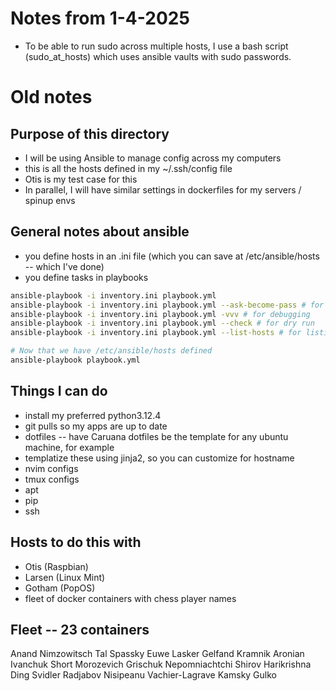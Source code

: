 # Notes from 1-4-2025
- To be able to run sudo across multiple hosts, I use a bash script (sudo_at_hosts) which uses ansible vaults with sudo passwords.


# Old notes
## Purpose of this directory
- I will be using Ansible to manage config across my computers
- this is all the hosts defined in my ~/.ssh/config file
- Otis is my test case for this
- In parallel, I will have similar settings in dockerfiles for my servers / spinup envs

## General notes about ansible
- you define hosts in an .ini file (which you can save at /etc/ansible/hosts -- which I've done)
- you define tasks in playbooks

```bash
ansible-playbook -i inventory.ini playbook.yml
ansible-playbook -i inventory.ini playbook.yml --ask-become-pass # for sudo
ansible-playbook -i inventory.ini playbook.yml -vvv # for debugging
ansible-playbook -i inventory.ini playbook.yml --check # for dry run
ansible-playbook -i inventory.ini playbook.yml --list-hosts # for listing hosts

# Now that we have /etc/ansible/hosts defined
ansible-playbook playbook.yml
```

## Things I can do
- install my preferred python3.12.4
- git pulls so my apps are up to date
- dotfiles -- have Caruana dotfiles be the template for any ubuntu machine, for example
 - templatize these using jinja2, so you can customize for hostname
- nvim configs
- tmux configs
- apt
- pip
- ssh

## Hosts to do this with
- Otis (Raspbian)
- Larsen (Linux Mint)
- Gotham (PopOS)
- fleet of docker containers with chess player names

## Fleet -- 23 containers
Anand
Nimzowitsch
Tal
Spassky
Euwe
Lasker
Gelfand
Kramnik
Aronian
Ivanchuk
Short
Morozevich
Grischuk
Nepomniachtchi
Shirov
Harikrishna
Ding
Svidler
Radjabov
Nisipeanu
Vachier-Lagrave
Kamsky
Gulko

